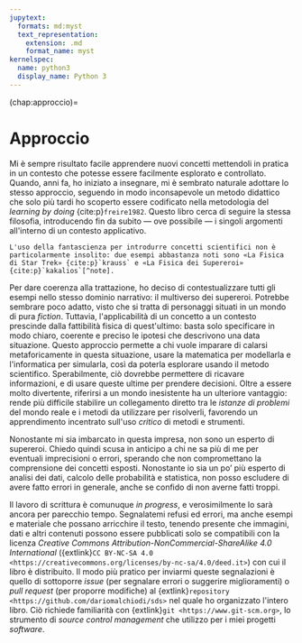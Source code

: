 ```yaml
---
jupytext:
  formats: md:myst
  text_representation:
    extension: .md
    format_name: myst
kernelspec:
  name: python3
  display_name: Python 3
---
```


(chap:approccio)=
# Approccio

Mi è sempre risultato facile apprendere nuovi concetti mettendoli in pratica
in un contesto che potesse essere facilmente esplorato e controllato. Quando,
anni fa, ho iniziato a insegnare, mi è sembrato naturale adottare lo stesso
approccio, seguendo in modo inconsapevole un metodo didattico che solo più
tardi ho scoperto essere codificato nella metodologia del _learning by doing_
{cite:p}`freire1982`. Questo libro cerca di seguire la stessa filosofia,
introducendo fin da subito &mdash; ove possibile &mdash; i singoli argomenti
all'interno di un contesto applicativo.

```{margin}
L'uso della fantascienza per introdurre concetti scientifici non è
particolarmente insolito: due esempi abbastanza noti sono «La Fisica
di Star Trek» {cite:p}`krauss` e «La Fisica dei Supereroi»
{cite:p}`kakalios`[^note].
```
Per dare coerenza alla trattazione, ho deciso di contestualizzare tutti gli
esempi nello stesso dominio narrativo: il multiverso dei supereroi. Potrebbe
sembrare poco adatto, visto che si tratta di personaggi situati in un mondo di
pura _fiction_. Tuttavia, l'applicabilità di un concetto a un contesto
prescinde dalla fattibilità fisica di quest'ultimo: basta solo specificare in
modo chiaro, coerente e preciso le ipotesi che descrivono una data situazione.
Questo approccio permette a chi vuole imparare di calarsi metaforicamente in
questa situazione, usare la matematica per modellarla e l'informatica per
simularla, così da poterla esplorare usando il metodo scientifico.
Sperabilmente, ciò dovrebbe permettere di ricavare informazioni, e di usare
queste ultime per prendere decisioni. Oltre a essere molto divertente,
riferirsi a un mondo inesistente ha un ulteriore vantaggio: rende più difficile
stabilire un collegamento diretto tra le _istanze di problemi_ del mondo reale
e i metodi da utilizzare per risolverli, favorendo un apprendimento incentrato
sull'uso _critico_ di metodi e strumenti.


Nonostante mi sia imbarcato in questa impresa, non sono un esperto di
supereroi. Chiedo quindi scusa in anticipo a chi ne sa più di me per eventuali
imprecisioni o errori, sperando che non compromettano la comprensione dei
concetti esposti. Nonostante io sia un po’ più esperto di analisi dei dati,
calcolo delle probabilità e statistica, non posso escludere di avere fatto
errori in generale, anche se confido di non averne fatti troppi.

Il lavoro di scrittura è comunuque _in progress_, e verosimilmente lo sarà
ancora per parecchio tempo. Segnalatemi refusi ed errori, ma anche esempi e
materiale che possano arricchire il testo, tenendo presente che immagini, dati
e altri contenuti possono essere pubblicati solo se compatibili con la licenza
 _Creative Commons Attribution-NonCommercial-ShareAlike 4.0 International_
 ({extlink}`CC BY-NC-SA 4.0
<https://creativecommons.org/licenses/by-nc-sa/4.0/deed.it>`) con cui il libro
è distribuito. Il modo più pratico per inviarmi queste segnalazioni è quello di
sottoporre _issue_ (per segnalare errori o suggerire miglioramenti) o _pull
request_ (per proporre modifiche) al {extlink}`repository
<https://github.com/dariomalchiodi/sds>` nel quale ho organizzato l'intero
libro. Ciò richiede familiarità con {extlink}`git <https://www.git-scm.org>`,
lo strumento di _source control management_ che utilizzo per i miei progetti
_software_.


[^note]: Userò le note a margine per dei commenti che ritengo importanti ma che
non devono appesantire il testo principale. Inserirò invece nelle note a fine
capitolo tutti gli approfondimenti che possono essere tralasciati a una prima
lettura.
